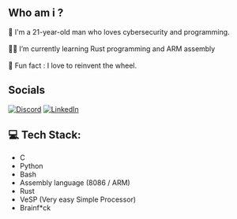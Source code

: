 ## Who am i ?
🔭 I'm a 21-year-old man who loves cybersecurity and programming.<br><br>👨‍💻 I’m currently learning Rust programming and ARM assembly<br><br>🤪 Fun fact : I love to reinvent the wheel.

## Socials
[![Discord](https://img.shields.io/badge/Discord-%237289DA.svg?logo=discord&logoColor=white)](https://discord.gg/259946187891671040) [![LinkedIn](https://img.shields.io/badge/LinkedIn-%230077B5.svg?logo=linkedin&logoColor=white)](https://linkedin.com/in/https://www.linkedin.com/in/r%C3%A9mi-hoarau/)

## 💻 Tech Stack:
- C
- Python
- Bash
- Assembly language (8086 / ARM)
- Rust
- VeSP (Very easy Simple Processor)
- Brainf*ck
